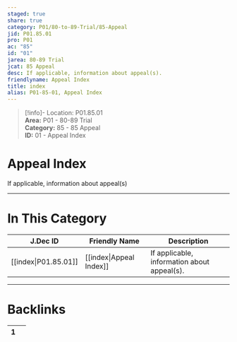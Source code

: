 ```yaml
---  
staged: true  
share: true  
category: P01/80-to-89-Trial/85-Appeal  
jid: P01.85.01  
pro: P01  
ac: "85"  
id: "01"  
jarea: 80-89 Trial  
jcat: 85 Appeal  
desc: If applicable, information about appeal(s).  
friendlyname: Appeal Index  
title: index  
alias: P01-85-01, Appeal Index  
---  
```

  
>[!info]- Location: P01.85.01  
>**Area:** P01 - 80-89 Trial  
>**Category:** 85 - 85 Appeal  
>**ID:** 01 - Appeal Index  
  
# Appeal Index  
  
If applicable, information about appeal(s)  
   
  
  
---  
# In This Category  
  
| J.Dec ID                                                            | Friendly Name                                                          | Description                                 |  
| ------------------------------------------------------------------- | ---------------------------------------------------------------------- | ------------------------------------------- |  
| [[index\|P01.85.01]] | [[index\|Appeal Index]] | If applicable, information about appeal(s). |  
  
  
---  
# Backlinks  
<div><table class="dataview table-view-table"><thead class="table-view-thead"><tr class="table-view-tr-header"><th class="table-view-th"><span></span><span class="dataview small-text">1</span></th><th class="table-view-th"><span></span></th></tr></thead><tbody class="table-view-tbody"></tbody></table></div>